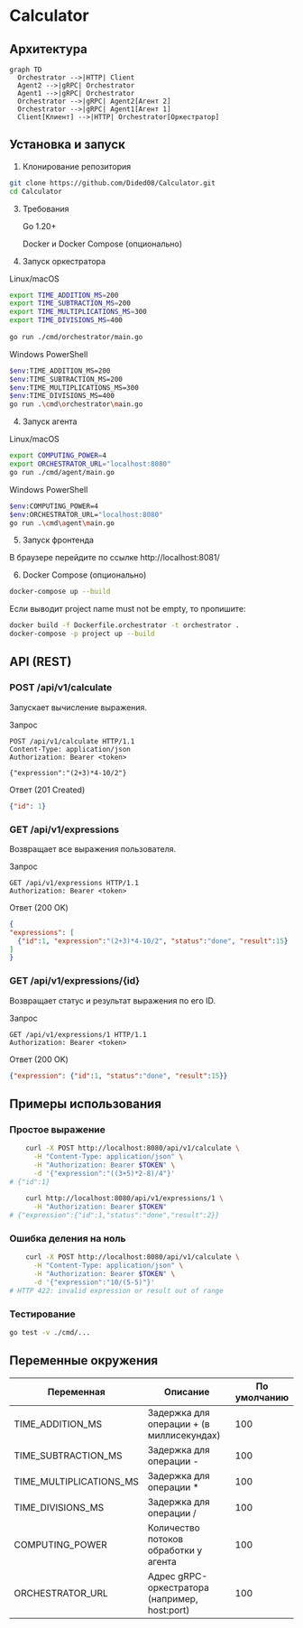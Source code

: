 # Calculator

## Архитектура
```mermaid
graph TD
  Orchestrator -->|HTTP| Client
  Agent2 -->|gRPC| Orchestrator
  Agent1 -->|gRPC| Orchestrator
  Orchestrator -->|gRPC| Agent2[Агент 2]
  Orchestrator -->|gRPC| Agent1[Агент 1]
  Client[Клиент] -->|HTTP| Orchestrator[Оркестратор]
```
## Установка и запуск
1. Клонирование репозитория

```bash
git clone https://github.com/Dided08/Calculator.git
cd Calculator
```
   

3. Требования

    Go 1.20+

    Docker и Docker Compose (опционально)

4. Запуск оркестратора
   
Linux/macOS
```bash
export TIME_ADDITION_MS=200
export TIME_SUBTRACTION_MS=200
export TIME_MULTIPLICATIONS_MS=300
export TIME_DIVISIONS_MS=400
   
go run ./cmd/orchestrator/main.go
```

Windows PowerShell
```bash
$env:TIME_ADDITION_MS=200
$env:TIME_SUBTRACTION_MS=200
$env:TIME_MULTIPLICATIONS_MS=300
$env:TIME_DIVISIONS_MS=400
go run .\cmd\orchestrator\main.go
```

4. Запуск агента
   
Linux/macOS
```bash
export COMPUTING_POWER=4
export ORCHESTRATOR_URL="localhost:8080"
go run ./cmd/agent/main.go
```

Windows PowerShell
```bash
$env:COMPUTING_POWER=4
$env:ORCHESTRATOR_URL="localhost:8080"
go run .\cmd\agent\main.go
```
5. Запуск фронтенда

В браузере перейдите по ссылке http://localhost:8081/

6. Docker Compose (опционально)
```bash
docker-compose up --build
```

Если выводит project name must not be empty, то пропишите:
```bash
docker build -f Dockerfile.orchestrator -t orchestrator .
docker-compose -p project up --build
```
   

## API (REST)

### POST /api/v1/calculate

Запускает вычисление выражения.

Запрос
```http
POST /api/v1/calculate HTTP/1.1
Content-Type: application/json
Authorization: Bearer <token>

{"expression":"(2+3)*4-10/2"}
```
    
Ответ (201 Created)
```json
{"id": 1}
```

### GET /api/v1/expressions

Возвращает все выражения пользователя.

Запрос
```http
GET /api/v1/expressions HTTP/1.1
Authorization: Bearer <token>
```

Ответ (200 OK)
   ```json
{
  "expressions": [
     {"id":1, "expression":"(2+3)*4-10/2", "status":"done", "result":15}
  ]
}
   ```

### GET /api/v1/expressions/{id}

Возвращает статус и результат выражения по его ID.

 Запрос
```http
GET /api/v1/expressions/1 HTTP/1.1
Authorization: Bearer <token>
```

Ответ (200 OK)
```json
{"expression": {"id":1, "status":"done", "result":15}}
```

## Примеры использования

### Простое выражение
```bash
    curl -X POST http://localhost:8080/api/v1/calculate \
      -H "Content-Type: application/json" \
      -H "Authorization: Bearer $TOKEN" \
      -d '{"expression":"((3+5)*2-8)/4"}'
# {"id":1}
    
    curl http://localhost:8080/api/v1/expressions/1 \
      -H "Authorization: Bearer $TOKEN"
# {"expression":{"id":1,"status":"done","result":2}}
```

### Ошибка деления на ноль
```bash
    curl -X POST http://localhost:8080/api/v1/calculate \
      -H "Content-Type: application/json" \
      -H "Authorization: Bearer $TOKEN" \
      -d '{"expression":"10/(5-5)"}'
# HTTP 422: invalid expression or result out of range
```

### Тестирование
```bash
go test -v ./cmd/...
```

## Переменные окружения

| Переменная | Описание | По умолчанию |
| --- | --- | --- |
| TIME_ADDITION_MS | Задержка для операции + (в миллисекундах) | 100 |
| TIME_SUBTRACTION_MS | Задержка для операции - | 100 |
| TIME_MULTIPLICATIONS_MS | Задержка для операции * | 100 |
| TIME_DIVISIONS_MS | Задержка для операции / | 100 |
| COMPUTING_POWER | Количество потоков обработки у агента | 100 |
| ORCHESTRATOR_URL	 | Адрес gRPC-оркестратора (например, host:port) | 100 |
